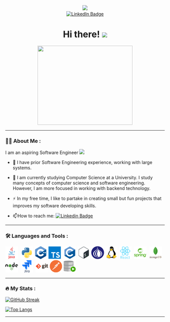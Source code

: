 <div id="header" align="center">
  <img src="https://i.giphy.com/media/v1.Y2lkPTc5MGI3NjExaWljMnBjM2N3Z2UxMnVzM2o2MGJ0OWY5aDNrYzd2b2RuM2JyZmh1OCZlcD12MV9pbnRlcm5hbF9naWZfYnlfaWQmY3Q9Zw/MeJgB3yMMwIaHmKD4z/giphy.gif" width="250"/>
  <div id="badges">
  <a href="https://www.linkedin.com/in/kevin-a-aguilar/">
    <img src="https://img.shields.io/badge/LinkedIn-blue?style=for-the-badge&logo=linkedin&logoColor=white" alt="LinkedIn Badge"/>
  </a>
  </div>
  <h1>
  Hi there!
  <img src="https://media.giphy.com/media/hvRJCLFzcasrR4ia7z/giphy.gif" width="30px"/>
</h1>
</div>
<div align="center">
  <img src="https://i.giphy.com/media/v1.Y2lkPTc5MGI3NjExNDMxZnA2cDFyOXVmdXpwamk1endnN3BrNmwzbWt2d3J1MndvZHUwaiZlcD12MV9pbnRlcm5hbF9naWZfYnlfaWQmY3Q9Zw/3oKIPnAiaMCws8nOsE/giphy.gif" width="300" height="250"/>
</div>

---

### :man_technologist: About Me :
I am an aspiring Software Engineer <img src="https://media.giphy.com/media/WUlplcMpOCEmTGBtBW/giphy.gif" width="30"> 
- :telescope: I have prior Software Engineering experience, working with large systems.

- :seedling: I am currently studying Computer Science at a University. I study many concepts of computer science and software engineering. However, I am more focused in working with backend technology. 

- :zap: In my free time, I like to partake in creating small but fun projects that improves my software developing skills.

- :mailbox:How to reach me: [![Linkedin Badge](https://img.shields.io/badge/LinkedIn-blue?style=flat&logo=Linkedin&logoColor=white)](https://www.linkedin.com/in/kevin-a-aguilar/)

---

### :hammer_and_wrench: Languages and Tools :
<div>
  <img src="https://github.com/devicons/devicon/blob/master/icons/java/java-original-wordmark.svg" title="Java" alt="Java" width="40" height="40"/>&nbsp;
  <img src="https://github.com/devicons/devicon/blob/master/icons/python/python-original.svg" title="Python" **alt="Python" width="40" height="40"/>
  <img src="https://github.com/devicons/devicon/blob/master/icons/cplusplus/cplusplus-original.svg" title="C++" **alt="C++" width="40" height="40"/>
  <img src="https://github.com/devicons/devicon/blob/master/icons/typescript/typescript-original.svg" title="TypeScript" alt="TypeScript" width="40" height="40"/>&nbsp;
  <img src="https://github.com/devicons/devicon/blob/master/icons/c/c-original.svg" title="C" **alt="C" width="40" height="40"/>
  <img src="https://github.com/devicons/devicon/blob/master/icons/bash/bash-original.svg" title="Bash" **alt="Bash" width="40" height="40"/>
  <img src="https://github.com/devicons/devicon/blob/master/icons/perl/perl-original.svg" title="Perl" **alt="Perl" width="40" height="40"/>
  <img src="https://github.com/devicons/devicon/blob/master/icons/linux/linux-original.svg" title="Linux" **alt="Linux" width="40" height="40"/>
  <img src="https://github.com/devicons/devicon/blob/master/icons/react/react-original-wordmark.svg" title="React" alt="React" width="40" height="40"/>&nbsp;
  <img src="https://github.com/devicons/devicon/blob/master/icons/spring/spring-original-wordmark.svg" title="Spring" alt="Spring" width="40" height="40"/>&nbsp;
  <img src="https://github.com/devicons/devicon/blob/master/icons/mongodb/mongodb-original-wordmark.svg" title="MongoDB"  alt="MongoDB" width="40" height="40"/>&nbsp;
  <img src="https://github.com/devicons/devicon/blob/master/icons/nodejs/nodejs-original-wordmark.svg" title="NodeJS" alt="NodeJS" width="40" height="40"/>&nbsp;
  <img src="https://github.com/devicons/devicon/blob/master/icons/jira/jira-original-wordmark.svg" title="Jira" alt="Jira" width="40" height="40"/>&nbsp;
  <img src="https://github.com/devicons/devicon/blob/master/icons/git/git-original-wordmark.svg" title="Git" **alt="Git" width="40" height="40"/>
  <img src="https://github.com/devicons/devicon/blob/master/icons/postman/postman-original.svg" title="Postman" **alt="Postman" width="40" height="40"/>
  <img src="https://github.com/devicons/devicon/blob/master/icons/sqldeveloper/sqldeveloper-original.svg" title="SQLDeveloper" **alt="SQLDeveloper" width="40" height="40"/>
</div>

---


### :fire: My Stats :
[![GitHub Streak](http://github-readme-streak-stats.herokuapp.com?user=kevAguil&theme=dark&background=000000)](https://git.io/streak-stats)

[![Top Langs](https://github-readme-stats.vercel.app/api/top-langs/?username=kevAguil&layout=compact&theme=vision-friendly-dark)](https://github.com/anuraghazra/github-readme-stats)

---

<!---
kevAguil/kevAguil is a ✨ special ✨ repository because its `README.md` (this file) appears on your GitHub profile.
You can click the Preview link to take a look at your changes.
--->
